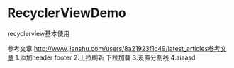 # RecyclerViewDemo
recyclerview基本使用

参考文章
http://www.jianshu.com/users/8a21923f1c49/latest_articles参考文章
1.添加header footer
2.上拉刷新  下拉加载
3.设置分割线
4.aiaasd
